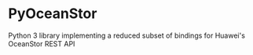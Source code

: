 # PyOceanStor
Python 3 library implementing a reduced subset of bindings for Huawei's OceanStor REST API
